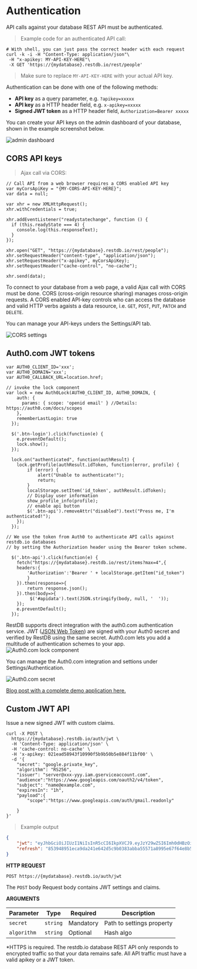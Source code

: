 # Authentication
API calls against your database REST API must be authenticated. 
> Example code for an authenticated API call:

```shell
# With shell, you can just pass the correct header with each request
curl -k -i -H "Content-Type: application/json"\
 -H "x-apikey: MY-API-KEY-HERE"\
 -X GET 'https://{mydatabase}.restdb.io/rest/people'
```

> Make sure to replace `MY-API-KEY-HERE` with your actual API key.

Authentication can be done with one of the following methods:

* **API key** as a query parameter, e.g. `?apikey=xxxxx`
* **API key** as a HTTP header field, e.g. `x-apikey=xxxxx`
* **Signed JWT token** as a HTTP header field, `Authorization=Bearer xxxxx`


You can create your API keys on the admin dashboard of your database, shown in the example screenshot below.

![admin dashboard](https://ras-blogdb.restdb.io/media/5bfe8b971c8eea7400002e95)



## CORS API keys
> Ajax call via CORS:


```javascript--browser
// Call API from a web browser requires a CORS enabled API key
var myCorsApiKey = "{MY-CORS-API-KEY-HERE}";
var data = null;

var xhr = new XMLHttpRequest();
xhr.withCredentials = true;

xhr.addEventListener("readystatechange", function () {
  if (this.readyState === 4) {
    console.log(this.responseText);
  }
});

xhr.open("GET", "https://{mydatabase}.restdb.io/rest/people");
xhr.setRequestHeader("content-type", "application/json");
xhr.setRequestHeader("x-apikey", myCorsApiKey);
xhr.setRequestHeader("cache-control", "no-cache");

xhr.send(data);
```

To connect to your database from a web page, a valid Ajax call with CORS must be done. CORS (cross-origin resource sharing) manages cross-origin requests. A CORS enabled API-key controls who can access the database and valid HTTP verbs agaists a data resource, i.e. `GET`, `POST`, `PUT`, `PATCH` and `DELETE`.

You can manage your API-keys unders the Settings/API tab.

![CORS settings](https://ras-blogdb.restdb.io/media/5603c3353c55510300000004?s=w)



## Auth0.com JWT tokens

```javascript--browser
var AUTH0_CLIENT_ID='xxx'; 
var AUTH0_DOMAIN='xxx';
var AUTH0_CALLBACK_URL=location.href;

// invoke the lock component
var lock = new Auth0Lock(AUTH0_CLIENT_ID, AUTH0_DOMAIN, {
    auth: {
      params: { scope: 'openid email' } //Details: https://auth0.com/docs/scopes
    },
    rememberLastLogin: true
  });

  $('.btn-login').click(function(e) {
    e.preventDefault();
    lock.show();
  });

  lock.on("authenticated", function(authResult) {
    lock.getProfile(authResult.idToken, function(error, profile) {
        if (error) {
            alert("Unable to authenticate!");
            return;
        }
        localStorage.setItem('id_token', authResult.idToken);
        // Display user information
        show_profile_info(profile);
        // enable api button
        $('.btn-api').removeAttr("disabled").text("Press me, I'm authenticated!");
    });
  });

// We use the token from Auth0 to authenticate API calls against restdb.io databases
// by setting the Authorization header using the Bearer token scheme.

  $('.btn-api').click(function(e) {
    fetch("https://{mydatabase}.restdb.io/rest/items?max=4",{
    headers:{
        'Authorization':'Bearer ' + localStorage.getItem("id_token")
        }
    }).then(response=>{
        return response.json();
    }).then(body=>{
         $('#apidata').text(JSON.stringify(body, null, '  '));
    });
    e.preventDefault();
  });
```
RestDB supports direct integration with the auth0.com authentication service. JWT ([JSON Web Token](https://jwt.io/)) are signed with your Auth0 secret and verified by RestDB using the same secret.
Auth0.com lets you add a multitude of authentication schemes to your app.
![Auth0.com lock component](https://ras-blogdb.restdb.io/media/57d1327a791a484c000001d2?s=o&key=327688688052565719837)

You can manage the Auth0.com integration and settions under Settings/Authentication.

![Auth0.com secret](https://ras-blogdb.restdb.io/media/5c04e23f587d725400000745?s=w)

<a target="restdb" href="https://restdb.io/blog/57cece1a2d5dbc27000000d3">Blog post with a complete demo application here.</a>


## Custom JWT API
Issue a new signed JWT with custom claims.

```shell
curl -X POST \
  https://{mydatabase}.restdb.io/auth/jwt \
  -H 'Content-Type: application/json' \
  -H 'cache-control: no-cache' \
  -H 'x-apikey: 021ead58943f10990f5b9b50b5e884f11bf00' \
  -d '{
	"secret": "google.private_key",
	"algorithm": "RS256",
	"issuer": "server@xxx-yyy.iam.gserviceaccount.com",
	"audience":"https://www.googleapis.com/oauth2/v4/token",
	"subject": "name@example.com",
	"expiresIn": "1h",
	"payload":{
		"scope":"https://www.googleapis.com/auth/gmail.readonly"
		
	}
}'
```

> Example output

```json
{
    "jwt": "eyJhbGciOiJIUzI1NiIsInR5cCI6IkpXVCJ9.eyJzY29wZSI6Imh0dHBzOi8vd3d3Lmdvb2dsZWFwaXMuY29tL2F1dGgvZ21haWwucmVhZG9ubHkiLCJpYXQiOjE1NDU4MTg0MDYsImV4cCI6MTU0NTgyMjAwNiwiYXVkIjoiaHR0cHM6Ly93d3cuZ29vZ2xlYXBpcy5jb20vb2F1dGgyL3Y0L3Rva2VuIiwiaXNzIjoic2VydmVyQHh4eC15eXkuaWFtLmdzZXJ2aWNlYWNjb3VudC5jb20iLCJzdWIiOiJuYW1lQGV4YW1wbGUuY29tIiwianRpIjoiY21WemRHUmliV0ZwYkMwek5HRTRMbkpsYzNSa1lpNXFkM1F1YlhselpXTnlaWFF2TnprMU1tRXlZbVUyWVRJM09XWTNZbVJqWkRreE56ZzRaVGhoWmpsbE1UQT0ifQ.s3prKE3UO16oRhVVO9uZ-Tn8K1mF6Z6vpKGQrNwxxxM",
    "refresh": "853948951eca9da241e642d5c9b0383abba55571a8995e67f64e8b55eea36f53"
}
```

**HTTP REQUEST**


`POST https://{mydatabase}.restdb.io/auth/jwt`

The `POST` body Request body contains JWT settings and claims.

**ARGUMENTS**

Parameter | Type | Required | Description
--------- | ---- | -------- | -----------
`secret` | `string` | Mandatory | Path to settings property
`algorithm` | `string` | Optional | Hash algo

<aside class="warning">
*HTTPS is required. The restdb.io database REST API only responds to encrypted traffic so that your data remains safe. All API traffic must have a valid apikey or a JWT token.
</aside>